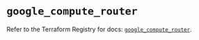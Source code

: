 # `google_compute_router`

Refer to the Terraform Registry for docs: [`google_compute_router`](https://registry.terraform.io/providers/hashicorp/google-beta/5.16.0/docs/resources/google_compute_router).
